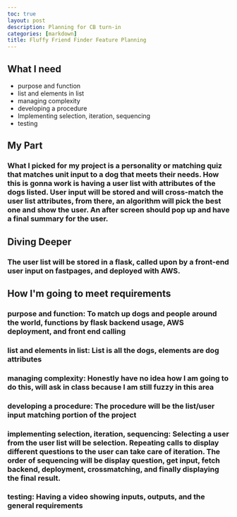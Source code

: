 ```yaml
---
toc: true
layout: post
description: Planning for CB turn-in
categories: [markdown]
title: Fluffy Friend Finder Feature Planning
---
```


## What I need

- purpose and function
- list and elements in list
- managing complexity
- developing a procedure
- Implementing selection, iteration, sequencing
- testing


## My Part
### What I picked for my project is a personality or matching quiz that matches unit input to a dog that meets their needs. How this is gonna work is having a user list with attributes of the dogs listed. User input will be stored and will cross-match the user list attributes, from there, an algorithm will pick the best one and show the user. An after screen should pop up and have a final summary for the user.

## Diving Deeper
### The user list will be stored in a flask, called upon by a front-end user input on fastpages, and deployed with AWS.

## How I'm going to meet requirements
### purpose and function: To match up dogs and people around the world, functions by flask backend usage, AWS deployment, and front end calling
### list and elements in list: List is all the dogs, elements are dog attributes
### managing complexity: Honestly have no idea how I am going to do this, will ask in class because I am still fuzzy in this area
### developing a procedure: The procedure will be the list/user input matching portion of the project
### implementing selection, iteration, sequencing: Selecting a user from the user list will be selection. Repeating calls to display different questions to the user can take care of iteration. The order of sequencing will be display question, get input, fetch backend, deployment, crossmatching, and finally displaying the final result.
### testing: Having a video showing inputs, outputs, and the general requirements
